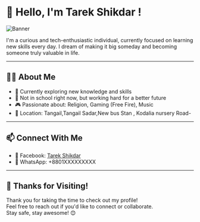 # 👋 Hello, I'm Tarek Shikdar !

![Banner](https://files.catbox.moe/egw7cj.jpg)

I'm a curious and tech-enthusiastic individual, currently focused on learning new skills every day. I dream of making it big someday and becoming someone truly valuable in life.

---

## 🧑‍💻 About Me

- 🔭 Currently exploring new knowledge and skills
- 🌱 Not in school right now, but working hard for a better future
- 🎮 Passionate about: Religion, Gaming (Free Fire), Music
- 📍 Location: Tangail,Tangail Sadar,New bus Stan , Kodalia nursery Road-

---


## 📫 Connect With Me

- 🧵 Facebook: [Tarek Shikdar](https://www.facebook.com/tarek.shikdar.08)
- 📱 WhatsApp: +8801XXXXXXXXX

---

## 💖 Thanks for Visiting!

Thank you for taking the time to check out my profile!  
Feel free to reach out if you'd like to connect or collaborate.  
Stay safe, stay awesome! 😊
